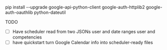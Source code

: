 
pip install --upgrade google-api-python-client google-auth-httplib2 google-auth-oauthlib python-dateutil

TODO

- [ ] Have scheduler read from two JSONs
	user and date ranges
	user and competencies
- [ ] have quickstart turn Google Calendar info into scheduler-ready files
